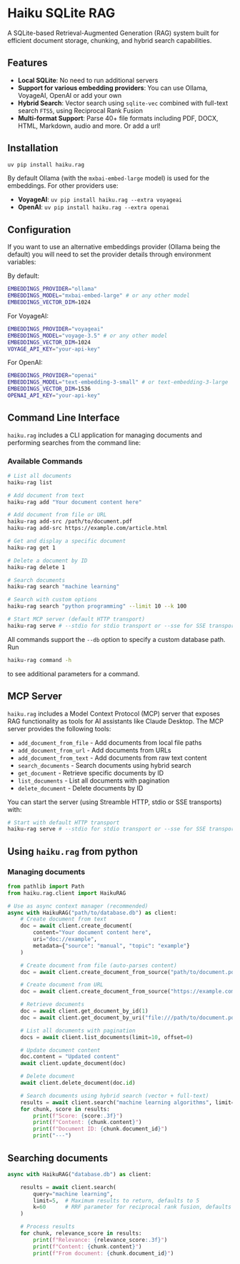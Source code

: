 # Haiku SQLite RAG

A SQLite-based Retrieval-Augmented Generation (RAG) system built for efficient document storage, chunking, and hybrid search capabilities.

## Features
- **Local SQLite**: No need to run additional servers
- **Support for various embedding providers**: You can use Ollama, VoyageAI, OpenAI or add your own
- **Hybrid Search**: Vector search using `sqlite-vec` combined with full-text search `FTS5`, using Reciprocal Rank Fusion
- **Multi-format Support**: Parse 40+ file formats including PDF, DOCX, HTML, Markdown, audio and more. Or add a url!

## Installation

```bash
uv pip install haiku.rag
```

By default Ollama (with the `mxbai-embed-large` model) is used for the embeddings.
For other providers use:

- **VoyageAI**: `uv pip install haiku.rag --extra voyageai`
- **OpenAI**: `uv pip install haiku.rag --extra openai`

## Configuration

If you want to use an alternative embeddings provider (Ollama being the default) you will need to set the provider details through environment variables:

By default:

```bash
EMBEDDINGS_PROVIDER="ollama"
EMBEDDINGS_MODEL="mxbai-embed-large" # or any other model
EMBEDDINGS_VECTOR_DIM=1024
```

For VoyageAI:
```bash
EMBEDDINGS_PROVIDER="voyageai"
EMBEDDINGS_MODEL="voyage-3.5" # or any other model
EMBEDDINGS_VECTOR_DIM=1024
VOYAGE_API_KEY="your-api-key"
```

For OpenAI:
```bash
EMBEDDINGS_PROVIDER="openai"
EMBEDDINGS_MODEL="text-embedding-3-small" # or text-embedding-3-large
EMBEDDINGS_VECTOR_DIM=1536
OPENAI_API_KEY="your-api-key"
```

## Command Line Interface

`haiku.rag` includes a CLI application for managing documents and performing searches from the command line:

### Available Commands

```bash
# List all documents
haiku-rag list

# Add document from text
haiku-rag add "Your document content here"

# Add document from file or URL
haiku-rag add-src /path/to/document.pdf
haiku-rag add-src https://example.com/article.html

# Get and display a specific document
haiku-rag get 1

# Delete a document by ID
haiku-rag delete 1

# Search documents
haiku-rag search "machine learning"

# Search with custom options
haiku-rag search "python programming" --limit 10 --k 100

# Start MCP server (default HTTP transport)
haiku-rag serve # --stdio for stdio transport or --sse for SSE transport
```

All commands support the `--db` option to specify a custom database path. Run
```bash
haiku-rag command -h
```
to see additional parameters for a command.

## MCP Server

`haiku.rag` includes a Model Context Protocol (MCP) server that exposes RAG functionality as tools for AI assistants like Claude Desktop. The MCP server provides the following tools:

- `add_document_from_file` - Add documents from local file paths
- `add_document_from_url` - Add documents from URLs
- `add_document_from_text` - Add documents from raw text content
- `search_documents` - Search documents using hybrid search
- `get_document` - Retrieve specific documents by ID
- `list_documents` - List all documents with pagination
- `delete_document` - Delete documents by ID

You can start the server (using Streamble HTTP, stdio or SSE transports) with:

```bash
# Start with default HTTP transport
haiku-rag serve # --stdio for stdio transport or --sse for SSE transport
```

## Using `haiku.rag` from python

### Managing documents

```python
from pathlib import Path
from haiku.rag.client import HaikuRAG

# Use as async context manager (recommended)
async with HaikuRAG("path/to/database.db") as client:
    # Create document from text
    doc = await client.create_document(
        content="Your document content here",
        uri="doc://example",
        metadata={"source": "manual", "topic": "example"}
    )

    # Create document from file (auto-parses content)
    doc = await client.create_document_from_source("path/to/document.pdf")

    # Create document from URL
    doc = await client.create_document_from_source("https://example.com/article.html")

    # Retrieve documents
    doc = await client.get_document_by_id(1)
    doc = await client.get_document_by_uri("file:///path/to/document.pdf")

    # List all documents with pagination
    docs = await client.list_documents(limit=10, offset=0)

    # Update document content
    doc.content = "Updated content"
    await client.update_document(doc)

    # Delete document
    await client.delete_document(doc.id)

    # Search documents using hybrid search (vector + full-text)
    results = await client.search("machine learning algorithms", limit=5)
    for chunk, score in results:
        print(f"Score: {score:.3f}")
        print(f"Content: {chunk.content}")
        print(f"Document ID: {chunk.document_id}")
        print("---")
```

## Searching documents

```python
async with HaikuRAG("database.db") as client:

    results = await client.search(
        query="machine learning",
        limit=5,  # Maximum results to return, defaults to 5
        k=60      # RRF parameter for reciprocal rank fusion, defaults to 60
    )

    # Process results
    for chunk, relevance_score in results:
        print(f"Relevance: {relevance_score:.3f}")
        print(f"Content: {chunk.content}")
        print(f"From document: {chunk.document_id}")
```
